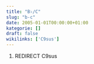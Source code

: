 ```yaml
---
title: "B♭/C"
slug: "b-c"
date: 2005-01-01T00:00:00+01:00
kategorie: []
draft: false
wikilinks: ['C9sus']
---
```

1.  REDIRECT C9sus<!-- link nie odnosił się do niczego: 'B♭/C' ('content/książka/B♭/C.md') links to 'C9sus' ('content/książka/B♭/C9sus.md') and that does not exist -->